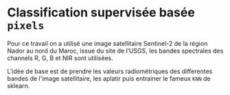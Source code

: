 # Classification supervisée basée `pixels`

Pour ce travail on a utilisé une image satellitaire Sentinel-2 de la région Nador au nord du Maroc, issue du site de l’USGS, les bandes spectrales des channels R, G, B et NIR sont utilisées.

L'idée de base est de prendre les valeurs radiométriques des differentes bandes de l'image satellitaire, les aplatir puis entrainer le fameux `KNN` de sklearn.